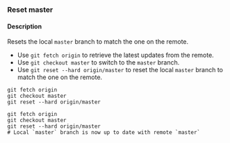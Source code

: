 ### Reset master

#### Description



Resets the local `master` branch to match the one on the remote.

- Use `git fetch origin` to retrieve the latest updates from the remote.
- Use `git checkout master` to switch to the `master` branch.
- Use `git reset --hard origin/master` to reset the local `master` branch to match the one on the remote.

```shell
git fetch origin
git checkout master
git reset --hard origin/master
```

```shell
git fetch origin
git checkout master
git reset --hard origin/master
# Local `master` branch is now up to date with remote `master`
```
